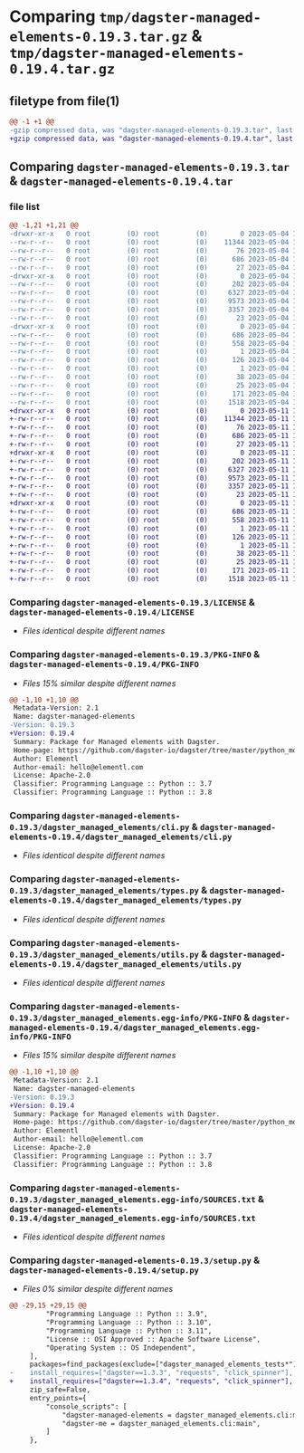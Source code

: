 # Comparing `tmp/dagster-managed-elements-0.19.3.tar.gz` & `tmp/dagster-managed-elements-0.19.4.tar.gz`

## filetype from file(1)

```diff
@@ -1 +1 @@
-gzip compressed data, was "dagster-managed-elements-0.19.3.tar", last modified: Thu May  4 17:53:08 2023, max compression
+gzip compressed data, was "dagster-managed-elements-0.19.4.tar", last modified: Thu May 11 17:05:54 2023, max compression
```

## Comparing `dagster-managed-elements-0.19.3.tar` & `dagster-managed-elements-0.19.4.tar`

### file list

```diff
@@ -1,21 +1,21 @@
-drwxr-xr-x   0 root         (0) root         (0)        0 2023-05-04 17:53:07.996823 dagster-managed-elements-0.19.3/
--rw-r--r--   0 root         (0) root         (0)    11344 2023-05-04 17:42:14.000000 dagster-managed-elements-0.19.3/LICENSE
--rw-r--r--   0 root         (0) root         (0)       76 2023-05-04 17:42:14.000000 dagster-managed-elements-0.19.3/MANIFEST.in
--rw-r--r--   0 root         (0) root         (0)      686 2023-05-04 17:53:07.996823 dagster-managed-elements-0.19.3/PKG-INFO
--rw-r--r--   0 root         (0) root         (0)       27 2023-05-04 17:42:14.000000 dagster-managed-elements-0.19.3/README.md
-drwxr-xr-x   0 root         (0) root         (0)        0 2023-05-04 17:53:07.996823 dagster-managed-elements-0.19.3/dagster_managed_elements/
--rw-r--r--   0 root         (0) root         (0)      202 2023-05-04 17:42:14.000000 dagster-managed-elements-0.19.3/dagster_managed_elements/__init__.py
--rw-r--r--   0 root         (0) root         (0)     6327 2023-05-04 17:42:14.000000 dagster-managed-elements-0.19.3/dagster_managed_elements/cli.py
--rw-r--r--   0 root         (0) root         (0)     9573 2023-05-04 17:42:14.000000 dagster-managed-elements-0.19.3/dagster_managed_elements/types.py
--rw-r--r--   0 root         (0) root         (0)     3357 2023-05-04 17:42:14.000000 dagster-managed-elements-0.19.3/dagster_managed_elements/utils.py
--rw-r--r--   0 root         (0) root         (0)       23 2023-05-04 17:42:14.000000 dagster-managed-elements-0.19.3/dagster_managed_elements/version.py
-drwxr-xr-x   0 root         (0) root         (0)        0 2023-05-04 17:53:07.996823 dagster-managed-elements-0.19.3/dagster_managed_elements.egg-info/
--rw-r--r--   0 root         (0) root         (0)      686 2023-05-04 17:53:07.000000 dagster-managed-elements-0.19.3/dagster_managed_elements.egg-info/PKG-INFO
--rw-r--r--   0 root         (0) root         (0)      558 2023-05-04 17:53:07.000000 dagster-managed-elements-0.19.3/dagster_managed_elements.egg-info/SOURCES.txt
--rw-r--r--   0 root         (0) root         (0)        1 2023-05-04 17:53:07.000000 dagster-managed-elements-0.19.3/dagster_managed_elements.egg-info/dependency_links.txt
--rw-r--r--   0 root         (0) root         (0)      126 2023-05-04 17:53:07.000000 dagster-managed-elements-0.19.3/dagster_managed_elements.egg-info/entry_points.txt
--rw-r--r--   0 root         (0) root         (0)        1 2023-05-04 17:53:07.000000 dagster-managed-elements-0.19.3/dagster_managed_elements.egg-info/not-zip-safe
--rw-r--r--   0 root         (0) root         (0)       38 2023-05-04 17:53:07.000000 dagster-managed-elements-0.19.3/dagster_managed_elements.egg-info/requires.txt
--rw-r--r--   0 root         (0) root         (0)       25 2023-05-04 17:53:07.000000 dagster-managed-elements-0.19.3/dagster_managed_elements.egg-info/top_level.txt
--rw-r--r--   0 root         (0) root         (0)      171 2023-05-04 17:53:08.000823 dagster-managed-elements-0.19.3/setup.cfg
--rw-r--r--   0 root         (0) root         (0)     1518 2023-05-04 17:42:14.000000 dagster-managed-elements-0.19.3/setup.py
+drwxr-xr-x   0 root         (0) root         (0)        0 2023-05-11 17:05:54.611937 dagster-managed-elements-0.19.4/
+-rw-r--r--   0 root         (0) root         (0)    11344 2023-05-11 16:58:41.000000 dagster-managed-elements-0.19.4/LICENSE
+-rw-r--r--   0 root         (0) root         (0)       76 2023-05-11 16:58:41.000000 dagster-managed-elements-0.19.4/MANIFEST.in
+-rw-r--r--   0 root         (0) root         (0)      686 2023-05-11 17:05:54.611937 dagster-managed-elements-0.19.4/PKG-INFO
+-rw-r--r--   0 root         (0) root         (0)       27 2023-05-11 16:58:41.000000 dagster-managed-elements-0.19.4/README.md
+drwxr-xr-x   0 root         (0) root         (0)        0 2023-05-11 17:05:54.611937 dagster-managed-elements-0.19.4/dagster_managed_elements/
+-rw-r--r--   0 root         (0) root         (0)      202 2023-05-11 16:58:41.000000 dagster-managed-elements-0.19.4/dagster_managed_elements/__init__.py
+-rw-r--r--   0 root         (0) root         (0)     6327 2023-05-11 16:58:41.000000 dagster-managed-elements-0.19.4/dagster_managed_elements/cli.py
+-rw-r--r--   0 root         (0) root         (0)     9573 2023-05-11 16:58:41.000000 dagster-managed-elements-0.19.4/dagster_managed_elements/types.py
+-rw-r--r--   0 root         (0) root         (0)     3357 2023-05-11 16:58:41.000000 dagster-managed-elements-0.19.4/dagster_managed_elements/utils.py
+-rw-r--r--   0 root         (0) root         (0)       23 2023-05-11 16:58:41.000000 dagster-managed-elements-0.19.4/dagster_managed_elements/version.py
+drwxr-xr-x   0 root         (0) root         (0)        0 2023-05-11 17:05:54.611937 dagster-managed-elements-0.19.4/dagster_managed_elements.egg-info/
+-rw-r--r--   0 root         (0) root         (0)      686 2023-05-11 17:05:54.000000 dagster-managed-elements-0.19.4/dagster_managed_elements.egg-info/PKG-INFO
+-rw-r--r--   0 root         (0) root         (0)      558 2023-05-11 17:05:54.000000 dagster-managed-elements-0.19.4/dagster_managed_elements.egg-info/SOURCES.txt
+-rw-r--r--   0 root         (0) root         (0)        1 2023-05-11 17:05:54.000000 dagster-managed-elements-0.19.4/dagster_managed_elements.egg-info/dependency_links.txt
+-rw-r--r--   0 root         (0) root         (0)      126 2023-05-11 17:05:54.000000 dagster-managed-elements-0.19.4/dagster_managed_elements.egg-info/entry_points.txt
+-rw-r--r--   0 root         (0) root         (0)        1 2023-05-11 17:05:54.000000 dagster-managed-elements-0.19.4/dagster_managed_elements.egg-info/not-zip-safe
+-rw-r--r--   0 root         (0) root         (0)       38 2023-05-11 17:05:54.000000 dagster-managed-elements-0.19.4/dagster_managed_elements.egg-info/requires.txt
+-rw-r--r--   0 root         (0) root         (0)       25 2023-05-11 17:05:54.000000 dagster-managed-elements-0.19.4/dagster_managed_elements.egg-info/top_level.txt
+-rw-r--r--   0 root         (0) root         (0)      171 2023-05-11 17:05:54.615937 dagster-managed-elements-0.19.4/setup.cfg
+-rw-r--r--   0 root         (0) root         (0)     1518 2023-05-11 16:58:41.000000 dagster-managed-elements-0.19.4/setup.py
```

### Comparing `dagster-managed-elements-0.19.3/LICENSE` & `dagster-managed-elements-0.19.4/LICENSE`

 * *Files identical despite different names*

### Comparing `dagster-managed-elements-0.19.3/PKG-INFO` & `dagster-managed-elements-0.19.4/PKG-INFO`

 * *Files 15% similar despite different names*

```diff
@@ -1,10 +1,10 @@
 Metadata-Version: 2.1
 Name: dagster-managed-elements
-Version: 0.19.3
+Version: 0.19.4
 Summary: Package for Managed elements with Dagster.
 Home-page: https://github.com/dagster-io/dagster/tree/master/python_modules/libraries/dagster-managed-elements
 Author: Elementl
 Author-email: hello@elementl.com
 License: Apache-2.0
 Classifier: Programming Language :: Python :: 3.7
 Classifier: Programming Language :: Python :: 3.8
```

### Comparing `dagster-managed-elements-0.19.3/dagster_managed_elements/cli.py` & `dagster-managed-elements-0.19.4/dagster_managed_elements/cli.py`

 * *Files identical despite different names*

### Comparing `dagster-managed-elements-0.19.3/dagster_managed_elements/types.py` & `dagster-managed-elements-0.19.4/dagster_managed_elements/types.py`

 * *Files identical despite different names*

### Comparing `dagster-managed-elements-0.19.3/dagster_managed_elements/utils.py` & `dagster-managed-elements-0.19.4/dagster_managed_elements/utils.py`

 * *Files identical despite different names*

### Comparing `dagster-managed-elements-0.19.3/dagster_managed_elements.egg-info/PKG-INFO` & `dagster-managed-elements-0.19.4/dagster_managed_elements.egg-info/PKG-INFO`

 * *Files 15% similar despite different names*

```diff
@@ -1,10 +1,10 @@
 Metadata-Version: 2.1
 Name: dagster-managed-elements
-Version: 0.19.3
+Version: 0.19.4
 Summary: Package for Managed elements with Dagster.
 Home-page: https://github.com/dagster-io/dagster/tree/master/python_modules/libraries/dagster-managed-elements
 Author: Elementl
 Author-email: hello@elementl.com
 License: Apache-2.0
 Classifier: Programming Language :: Python :: 3.7
 Classifier: Programming Language :: Python :: 3.8
```

### Comparing `dagster-managed-elements-0.19.3/dagster_managed_elements.egg-info/SOURCES.txt` & `dagster-managed-elements-0.19.4/dagster_managed_elements.egg-info/SOURCES.txt`

 * *Files identical despite different names*

### Comparing `dagster-managed-elements-0.19.3/setup.py` & `dagster-managed-elements-0.19.4/setup.py`

 * *Files 0% similar despite different names*

```diff
@@ -29,15 +29,15 @@
         "Programming Language :: Python :: 3.9",
         "Programming Language :: Python :: 3.10",
         "Programming Language :: Python :: 3.11",
         "License :: OSI Approved :: Apache Software License",
         "Operating System :: OS Independent",
     ],
     packages=find_packages(exclude=["dagster_managed_elements_tests*"]),
-    install_requires=["dagster==1.3.3", "requests", "click_spinner"],
+    install_requires=["dagster==1.3.4", "requests", "click_spinner"],
     zip_safe=False,
     entry_points={
         "console_scripts": [
             "dagster-managed-elements = dagster_managed_elements.cli:main",
             "dagster-me = dagster_managed_elements.cli:main",
         ]
     },
```

